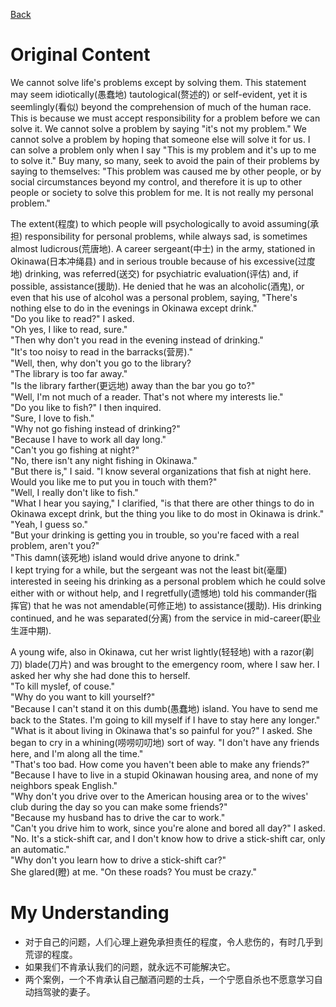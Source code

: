 [Back](README.md)
# Original Content
We cannot solve life's problems except by solving them. This statement may seem idiotically(愚蠢地) tautological(赘述的) or self-evident, yet it is seemlingly(看似) beyond the comprehension of much of the human race. This is because we must accept responsibility for a problem before we can solve it. We cannot solve a problem by saying "it's not my problem." We cannot solve a problem by hoping that someone else will solve it for us. I can solve a problem only when I say "This is my problem and it's up to me to solve it." Buy many, so many, seek to avoid the pain of their problems by saying to themselves: "This problem was caused me by other people, or by social circumstances beyond my control, and therefore it is up to other people or society to solve this problem for me. It is not really my personal problem."

The extent(程度) to which people will psychologically to avoid assuming(承担) responsibility for personal problems, while always sad, is sometimes almost ludicrous(荒唐地). A career sergeant(中士) in the army, stationed in Okinawa(日本冲绳县) and in serious trouble because of his excessive(过度地) drinking, was referred(送交) for psychiatric evaluation(评估) and, if possible, assistance(援助). He denied that he was an alcoholic(酒鬼), or even that his use of alcohol was a personal problem, saying, "There's nothing else to do in the evenings in Okinawa except drink."  
"Do you like to read?" I asked.  
"Oh yes, I like to read, sure."  
"Then why don't you read in the evening instead of drinking."  
"It's too noisy to read in the barracks(营房)."  
"Well, then, why don't you go to the library?  
"The library is too far away."  
"Is the library farther(更远地) away than the bar you go to?"  
"Well, I'm not much of a reader. That's not where my interests lie."  
"Do you like to fish?" I then inquired.  
"Sure, I love to fish."  
"Why not go fishing instead of drinking?"  
"Because I have to work all day long."  
"Can't you go fishing at night?"  
"No, there isn't any night fishing in Okinawa."  
"But there is," I said. "I know several organizations that fish at night here. Would you like me to put you in touch with them?"  
"Well, I really don't like to fish."  
"What I hear you saying," I clarified, "is that there are other things to do in Okinawa except drink, but the thing you like to do most in Okinawa is drink."  
"Yeah, I guess so."  
"But your drinking is getting you in trouble, so you're faced with a real problem, aren't you?"  
"This damn(该死地) island would drive anyone to drink."  
I kept trying for a while, but the sergeant was not the least bit(毫厘) interested in seeing his drinking as a personal problem which he could solve either with or without help, and I regretfully(遗憾地) told his commander(指挥官) that he was not amendable(可修正地) to assistance(援助). His drinking continued, and he was separated(分离) from the service in mid-career(职业生涯中期).

A young wife, also in Okinawa, cut her wrist lightly(轻轻地) with a razor(剃刀) blade(刀片) and was brought to the emergency room, where I saw her. I asked her why she had done this to herself.  
"To kill myslef, of couse."  
"Why do you want to kill yourself?"  
"Because I can't stand it on this dumb(愚蠢地) island. You have to send me back to the States. I'm going to kill myself if I have to stay here any longer."  
"What is it about living in Okinawa that's so painful for you?" I asked. She began to cry in a whining(唠唠叨叨地) sort of way. "I don't have any friends here, and I'm along all the time."  
"That's too bad. How come you haven't been able to make any friends?"  
"Because I have to live in a stupid Okinawan housing area, and none of my neighbors speak English."  
"Why don't you drive over to the American housing area or to the wives' club during the day so you can make some friends?"  
"Because my husband has to drive the car to work."  
"Can't you drive him to work, since you're alone and bored all day?" I asked.  
"No. It's a stick-shift car, and I don't know how to drive a stick-shift car, only an automatic."  
"Why don't you learn how to drive a stick-shift car?"  
She glared(瞪) at me. "On these roads? You must be crazy."  
# My Understanding
- 对于自己的问题，人们心理上避免承担责任的程度，令人悲伤的，有时几乎到荒谬的程度。
- 如果我们不肯承认我们的问题，就永远不可能解决它。
- 两个案例，一个不肯承认自己酗酒问题的士兵，一个宁愿自杀也不愿意学习自动挡驾驶的妻子。
